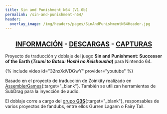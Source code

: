 ```yaml
---
title: Sin and Punishment N64 (V1.0b)
permalink: /sin-and-punishment-n64/
header:
  overlay_image: /img/headers/pages/SinAndPunishmentN64Header.jpg
---
```


<h2 style="text-align: center;"><strong><a href="/sin-and-punishment-n64/informacion/">INFORMACIÓN</a> - <a href="/sin-and-punishment-n64/descargar/">DESCARGAS</a> - <a href="/sin-and-punishment-n64/capturas-2/">CAPTURAS</a></strong></h2>

Proyecto de traducción y doblaje del juego **Sin and Punishment: Successor of the Earth 
(_Tsumi to Batsu: Hoshi no Keishousha_)** para Nintendo 64.

{% include video id="32nxXdVDGwY" provider="youtube" %}

Basado en el proyecto de traducción de Zoinkity realizado en 
[AssemblerGames](http://www.assemblergames.com/forums/showthread.php?47187-Sin-and-Punishment-and-other-jap-only-titels-translation){:target="_blank"}. 
También se utilizan herramientas de SubDrag para la inyección de audio.

El doblaje corre a cargo del [grupo **G3S**](http://www.estudiosg3s.com/){:target="_blank"}, responsables 
de varios proyectos de fandubs, entre ellos Gurren Lagann o Fairy Tail.
